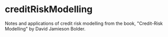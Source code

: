 # creditRiskModelling
Notes and applications of credit risk modelling from the book, "Credit-Risk Modelling" by David Jamieson Bolder.
